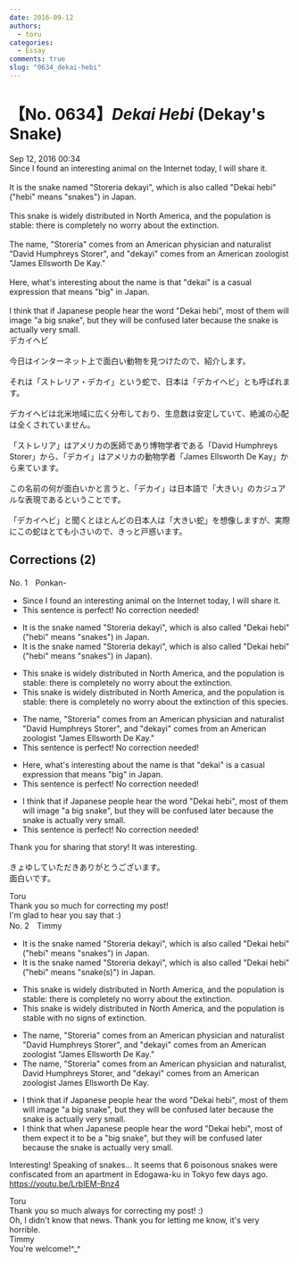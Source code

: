 ```yaml
---
date: 2016-09-12
authors:
  - toru
categories:
  - Essay
comments: true
slug: "0634_dekai-hebi"
---
```


# 【No. 0634】<strong><em>Dekai Hebi</em></strong> (Dekay's Snake)
<div class="date">Sep 12, 2016 00:34</div>
<div id="post"><div id="body_show_ori">
 Since I found an interesting animal on the Internet today, I will share it.<br/><br/>It is the snake named "Storeria dekayi", which is also called "Dekai hebi" ("hebi" means "snakes") in Japan.<br/><br/>This snake is widely distributed in North America, and the population is stable: there is completely no worry about the extinction.<br/><br/>The name, "Storeria" comes from an American physician and naturalist "David Humphreys Storer", and "dekayi" comes from an American zoologist "James Ellsworth De Kay."<br/><br/>Here, what's interesting about the name is that "dekai" is a casual expression that means "big" in Japan.<br/><br/>I think that if Japanese people hear the word "Dekai hebi", most of them will image "a big snake", but they will be confused later because the snake is actually very small.
</div></div>

<!-- more -->

<div id="post_ja"><div id="body_show_mo">
デカイヘビ<br/><br/>今日はインターネット上で面白い動物を見つけたので、紹介します。<br/><br/>それは「ストレリア・デカイ」という蛇で、日本は「デカイヘビ」とも呼ばれます。<br/><br/>デカイヘビは北米地域に広く分布しており、生息数は安定していて、絶滅の心配は全くされていません。<br/><br/>「ストレリア」はアメリカの医師であり博物学者である「David Humphreys Storer」から、「デカイ」はアメリカの動物学者「James Ellsworth De Kay」から来ています。<br/><br/>この名前の何が面白いかと言うと、「デカイ」は日本語で「大きい」のカジュアルな表現であるということです。<br/><br/>「デカイヘビ」と聞くとほとんどの日本人は「大きい蛇」を想像しますが、実際にこの蛇はとても小さいので、きっと戸惑います。
</div></div>

## Corrections (2)
<div id="block"><div class="first_name"> No. 1　<span class="just_name">Ponkan-</span></div><div id="block2">
<ul class="correction_field">
<li class="incorrect">Since I found an interesting animal on the Internet today, I will share it.</li>
<li class="corrected perfect">This sentence is perfect! No correction needed!</li>
</ul>
<ul class="correction_field">
<li class="incorrect">It is the snake named "Storeria dekayi", which is also called "Dekai hebi" ("hebi" means "snakes") in Japan.</li>
<li class="corrected correct">
It is the snake named "Storeria dekayi", which is also called "Dekai hebi" ("hebi" means "snakes"<span class="sline">)</span> in Japan).
</li>
</ul>
<ul class="correction_field">
<li class="incorrect">This snake is widely distributed in North America, and the population is stable: there is completely no worry about the extinction.</li>
<li class="corrected correct">
This snake is widely distributed in North America, and the population is stable: there is completely no worry about the extinction <span class="f_blue">of this species</span>.
</li>
</ul>
<ul class="correction_field">
<li class="incorrect">The name, "Storeria" comes from an American physician and naturalist "David Humphreys Storer", and "dekayi" comes from an American zoologist "James Ellsworth De Kay."</li>
<li class="corrected perfect">This sentence is perfect! No correction needed!</li>
</ul>
<ul class="correction_field">
<li class="incorrect">Here, what's interesting about the name is that "dekai" is a casual expression that means "big" in Japan.</li>
<li class="corrected perfect">This sentence is perfect! No correction needed!</li>
</ul>
<ul class="correction_field">
<li class="incorrect">I think that if Japanese people hear the word "Dekai hebi", most of them will image "a big snake", but they will be confused later because the snake is actually very small.</li>
<li class="corrected perfect">This sentence is perfect! No correction needed!</li>
</ul>
<p class="comment_small">
 Thank you for sharing that story! It was interesting.
 <br/>
 <br/>
 きょゆしていただきありがとうございます。
 <br/>
 面白いです。
</p>

</div><div class="name"><span class="just_name">Toru</span><br>
Thank you so much for correcting my post!<br/>I'm glad to hear you say that :)
</div>
</div>
<div id="block"><div class="first_name"> No. 2　<span class="just_name">Timmy</span></div><div id="block2">
<ul class="correction_field">
<li class="incorrect">It is the snake named "Storeria dekayi", which is also called "Dekai hebi" ("hebi" means "snakes") in Japan.</li>
<li class="corrected correct">
It is the snake named "Storeria dekayi", which is also called "Dekai hebi" ("hebi" means "snake(s)") in Japan.
</li>
</ul>
<ul class="correction_field">
<li class="incorrect">This snake is widely distributed in North America, and the population is stable: there is completely no worry about the extinction.</li>
<li class="corrected correct">
This snake is widely distributed in North America, and the population is stable <span class="f_blue">with</span> no <span class="f_blue">signs of </span>extinction.
</li>
</ul>
<ul class="correction_field">
<li class="incorrect">The name, "Storeria" comes from an American physician and naturalist "David Humphreys Storer", and "dekayi" comes from an American zoologist "James Ellsworth De Kay."</li>
<li class="corrected correct">
The name, "Storeria" comes from an American physician and naturalist, David Humphreys Storer, and "dekayi" comes from an American zoologist James Ellsworth De Kay.
</li>
</ul>
<ul class="correction_field">
<li class="incorrect">I think that if Japanese people hear the word "Dekai hebi", most of them will image "a big snake", but they will be confused later because the snake is actually very small.</li>
<li class="corrected correct">
I think that <span class="f_blue">when</span> Japanese people hear the word "Dekai hebi", most of them <span class="f_blue">expect it to be</span> a "big snake", but they will be confused later because the snake is actually very small.
</li>
</ul>
<p class="comment_small">
 Interesting! Speaking of snakes... It seems that 6 poisonous snakes were confiscated from an apartment in Edogawa-ku in Tokyo few days ago.
 <br/>
 <a href="https://youtu.be/LrblEM-Bnz4" target="_blank">
  https://youtu.be/LrblEM-Bnz4
 </a>
</p>

</div><div class="name"><span class="just_name">Toru</span><br>
Thank you so much always for correcting my post! :)<br/>Oh, I didn't know that news. Thank you for letting me know, it's very horrible.
</div>
<div class="name"><span class="just_name">Timmy</span><br>
You're welcome!^_^
</div>
</div>
